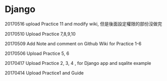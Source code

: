 # Django



20170516 upload Practice 11 and modify wiki, 但是後面設定權限的部份沒做完

20170510 Upload Practice 7,8,9,10

20170509 Add Note and comment on Github Wiki for Practice 1-6

20170506 Upload Practice 5, 6

20170417 Upload Practice 2, 3, 4 , for Django app and sqalite example

20170414 Upload  Practice1 and Guide
